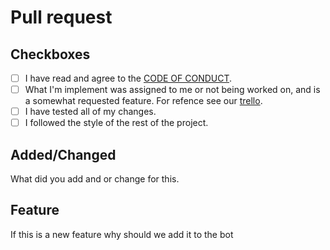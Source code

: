 # Pull request
## Checkboxes
 - [ ] I have read and agree to the [CODE OF CONDUCT](https://github.com/CascadeBot/CascadeBot/blob/master/CODE_OF_CONDUCT.md).
 - [ ] What I'm implement was assigned to me or not being worked on, and is a somewhat requested feature. For refence see our [trello](https://trello.com/b/gUQehy4l/bot).
 - [ ] I have tested all of my changes.
 - [ ] I followed the style of the rest of the project.
 
## Added/Changed
What did you add and or change for this.

## Feature
If this is a new feature why should we add it to the bot
